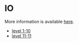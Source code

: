 # IO

More information is available [here](http://io.netgarage.org/).

* [level 1-10](IO_1-10.md)
* [level 11-11](IO_11-11.md)
